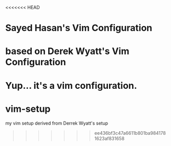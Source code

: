 <<<<<<< HEAD
# Sayed Hasan's Vim Configuration 
# based on Derek Wyatt's Vim Configuration

Yup... it's a vim configuration.
=======
vim-setup
=========

my vim setup derived from Derrek Wyatt's setup
>>>>>>> ee436bf3c47a6611b801ba9841781623af831658
